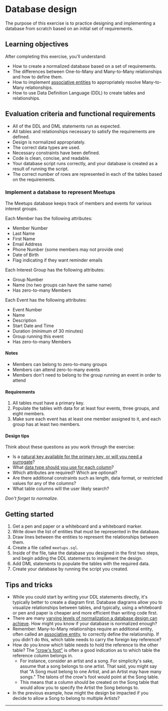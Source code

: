 # Database design

The purpose of this exercise is to practice designing and implementing a database from scratch based on an initial set of requirements.

## Learning objectives

After completing this exercise, you'll understand:

* How to create a normalized database based on a set of requirements.
* The differences between One-to-Many and Many-to-Many relationships and how to define them.
* How to implement [associative entities][associative-entity] to appropriately resolve Many-to-Many relationships.
* How to use Data Definition Language (DDL) to create tables and relationships.

## Evaluation criteria and functional requirements

* All of the DDL and DML statements run as expected.
* All tables and relationships necessary to satisfy the requirements are defined.
* Design is normalized appropriately.
* The correct data types are used.
* Necessary constraints have been defined.
* Code is clean, concise, and readable.
* Your database script runs correctly, and your database is created as a result of running the script.
* The correct number of rows are represented in each of the tables based on the requirements.

### Implement a database to represent Meetups

The Meetups database keeps track of members and events for various interest groups.

Each Member has the following attributes:

* Member Number
* Last Name
* First Name
* Email Address
* Phone Number (some members may not provide one)
* Date of Birth
* Flag indicating if they want reminder emails

Each Interest Group has the following attributes:

* Group Number
* Name (no two groups can have the same name)
* Has zero-to-many Members

Each Event has the following attributes:

* Event Number
* Name
* Description
* Start Date and Time
* Duration (minimum of 30 minutes)
* Group running this event
* Has zero-to-many Members

#### Notes
* Members can belong to zero-to-many groups
* Members can attend zero-to-many events
* Members don't need to belong to the group running an event in order to attend

#### Requirements

1. All tables must have a primary key.
2. Populate the tables with data for at least four events, three groups, and eight members.
3. Make sure each event has at least one member assigned to it, and each group has at least two members.

#### Design tips

Think about these questions as you work through the exercise:

* Is a [natural key available for the primary key, or will you need a surrogate][natural-or-surrogate-keys]?
* What [data type should you use for each column][how-to-select-the-right-data-type]?
* Which attributes are required? Which are optional?
* Are there additional constraints such as length, data format, or restricted values for any of the columns?
* What table columns will the user likely search?

*Don't forget to normalize.*

## Getting started

1. Get a pen and paper or a whiteboard and a whiteboard marker.
2. Write down the list of entities that must be represented in the database.
3. Draw lines between the entities to represent the relationships between them.
4. Create a file called `meetups.sql`.
5. Inside of the file, take the database you designed in the first two steps, and begin adding the DDL statements to implement the design.
6. Add DML statements to populate the tables with the required data.
7. Create your database by running the script you created.

## Tips and tricks

* While you could start by writing your DDL statements directly, it's typically better to create a diagram first. Database diagrams allow you to visualize relationships between tables, and typically, using a whiteboard or pen and paper is cheaper and more efficient than writing code first.
* There are many [varying levels of normalization a database design can achieve][database-normalization]. How might you know if your database is normalized enough?
* Remember: Many-to-Many relationships require an additional entity, often called an [associative entity][associative-entity], to correctly define the relationship. If you didn't do this, which table needs to carry the foreign key reference?
* How do you know which table needs to hold the reference to the other table? The ["crow's foot"][crow-foot-notation] is often a good indication as to which table the reference column belongs in.
  * For instance, consider an artist and a song. For simplicity's sake, assume that a song belongs to one artist. That said, you might say that "A Song must belong to one Artist, and an Artist may have many songs." The talons of the crow's foot would point at the Song table.
  * This means that a column should be created on the Song table that would allow you to specify the Artist the Song belongs to.
* In the previous example, how might the design be impacted if you decide to allow a Song to belong to multiple Artists?

---

[associative-entity]: https://en.wikipedia.org/wiki/Associative_entity
[crow-foot-notation]: https://en.wikipedia.org/wiki/Entity%E2%80%93relationship_model#Crow's_foot_notation
[database-normalization]: https://www.studytonight.com/dbms/database-normalization.php
[how-to-select-the-right-data-type]: https://chartio.com/learn/amazon-redshift/how-to-select-the-right-data-types/
[natural-or-surrogate-keys]: http://www.agiledata.org/essays/keys.html